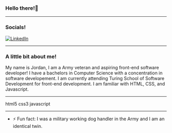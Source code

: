### Hello there!👋

--------

### Socials! 
[![LinkedIn](https://img.shields.io/badge/LinkedIn-0077B5?style=for-the-badge&logo=linkedin&logoColor=white)](https://www.linkedin.com/in/jordan-williamson-a079b3271/)

--------

### A little bit about me!

My name is Jordan, I am a Army veteran and aspiring front-end software developer!
I have a bachelors in Computer Science with a concentration in software developement. 
I am currently attending Turing School of Software Development for front-end development.
I am familiar with HTML, CSS, and Javascript. 

--------------

html5 css3 javascript 

--------------

- ⚡ Fun fact: I was a military working dog handler in the Army and I am an identical twin. 

